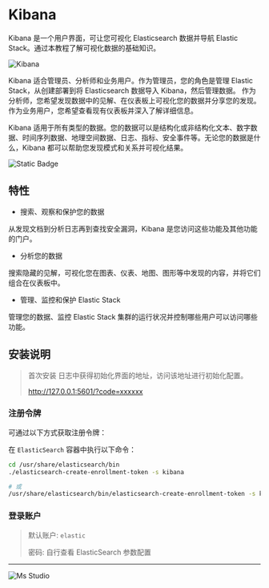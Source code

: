 # Kibana

Kibana 是一个用户界面，可让您可视化 Elasticsearch 数据并导航 Elastic Stack。通过本教程了解可视化数据的基础知识。

![Kibana](https://file.lifebus.top/imgs/kibana_cover.png)

Kibana 适合管理员、分析师和业务用户。作为管理员，您的角色是管理 Elastic Stack，从创建部署到将 Elasticsearch 数据导入
Kibana，然后管理数据。
作为分析师，您希望发现数据中的见解、在仪表板上可视化您的数据并分享您的发现。作为业务用户，您希望查看现有仪表板并深入了解详细信息。

Kibana 适用于所有类型的数据。您的数据可以是结构化或非结构化文本、数字数据、时间序列数据、地理空间数据、日志、指标、安全事件等。无论您的数据是什么，Kibana
都可以帮助您发现模式和关系并可视化结果。

![Static Badge](https://img.shields.io/badge/%E6%96%B0%E7%96%86%E8%90%8C%E6%A3%AE%E8%BD%AF%E4%BB%B6%E5%BC%80%E5%8F%91%E5%B7%A5%E4%BD%9C%E5%AE%A4-%E6%8F%90%E4%BE%9B%E6%8A%80%E6%9C%AF%E6%94%AF%E6%8C%81-blue)

## 特性

+ 搜索、观察和保护您的数据

从发现文档到分析日志再到查找安全漏洞，Kibana 是您访问这些功能及其他功能的门户。

+ 分析您的数据

搜索隐藏的见解，可视化您在图表、仪表、地图、图形等中发现的内容，并将它们组合在仪表板中。

+ 管理、监控和保护 Elastic Stack

管理您的数据、监控 Elastic Stack 集群的运行状况并控制哪些用户可以访问哪些功能。

## 安装说明

> 首次安装 日志中获得初始化界面的地址，访问该地址进行初始化配置。
>
> http://127.0.0.1:5601/?code=xxxxxx

### 注册令牌

可通过以下方式获取注册令牌：

在 `ElasticSearch` 容器中执行以下命令：

```sh
cd /usr/share/elasticsearch/bin
./elasticsearch-create-enrollment-token -s kibana

# 或
/usr/share/elasticsearch/bin/elasticsearch-create-enrollment-token -s kibana
```

### 登录账户

> 默认账户: `elastic`
>
> 密码: 自行查看 ElasticSearch 参数配置

---

![Ms Studio](https://file.lifebus.top/imgs/ms_blank_001.png)
